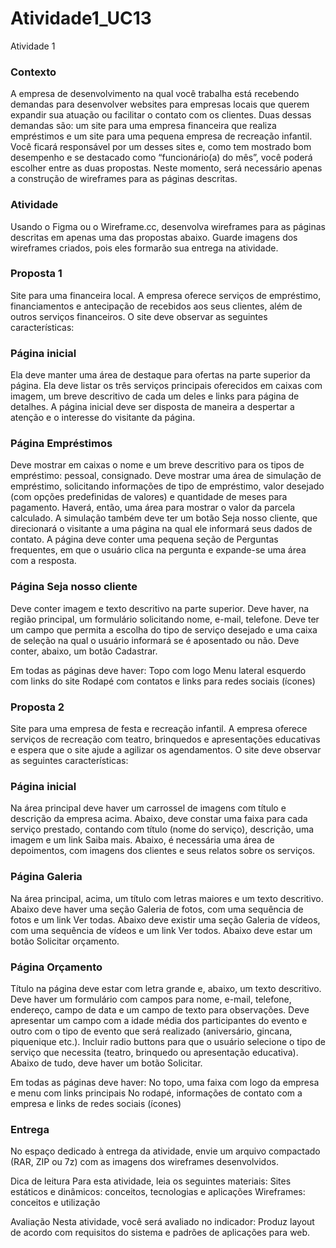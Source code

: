 # Atividade1_UC13
Atividade 1
 
### Contexto
A empresa de desenvolvimento na qual você trabalha está recebendo demandas para desenvolver websites para empresas locais que querem expandir sua atuação ou facilitar o contato com os clientes. Duas dessas demandas são: um site para uma empresa financeira que realiza empréstimos e um site para uma pequena empresa de recreação infantil. Você ficará responsável por um desses sites e, como tem mostrado bom desempenho e se destacado como “funcionário(a) do mês”, você poderá escolher entre as duas propostas. Neste momento, será necessário apenas a construção de wireframes para as páginas descritas.
 
### Atividade
Usando o Figma ou o Wireframe.cc, desenvolva wireframes para as páginas descritas em apenas uma das propostas abaixo. Guarde imagens dos wireframes criados, pois eles formarão sua entrega na atividade.
 
### Proposta 1
Site para uma financeira local. A empresa oferece serviços de empréstimo, financiamentos e antecipação de recebidos aos seus clientes, além de outros serviços financeiros. O site deve observar as seguintes características:
 
### Página inicial
Ela deve manter uma área de destaque para ofertas na parte superior da página.
Ela deve listar os três serviços principais oferecidos em caixas com imagem, um breve descritivo de cada um deles e links para página de detalhes. A página inicial deve ser disposta de maneira a despertar a atenção e o interesse do visitante da página.
 
### Página Empréstimos
Deve mostrar em caixas o nome e um breve descritivo para os tipos de empréstimo: pessoal, consignado.
Deve mostrar uma área de simulação de empréstimo, solicitando informações de tipo de empréstimo, valor desejado (com opções predefinidas de valores) e quantidade de meses para pagamento. Haverá, então, uma área para mostrar o valor da parcela calculado.
A simulação também deve ter um botão Seja nosso cliente, que direcionará o visitante a uma página na qual ele informará seus dados de contato.
A página deve conter uma pequena seção de Perguntas frequentes, em que o usuário clica na pergunta e expande-se uma área com a resposta.
 
### Página Seja nosso cliente
Deve conter imagem e texto descritivo na parte superior.
Deve haver, na região principal, um formulário solicitando nome, e-mail, telefone. Deve ter um campo que permita a escolha do tipo de serviço desejado e uma caixa de seleção na qual o usuário informará se é aposentado ou não.
Deve conter, abaixo, um botão Cadastrar.
 
Em todas as páginas deve haver:
Topo com logo
Menu lateral esquerdo com links do site
Rodapé com contatos e links para redes sociais (ícones)
 
### Proposta 2
Site para uma empresa de festa e recreação infantil. A empresa oferece serviços de recreação com teatro, brinquedos e apresentações educativas e espera que o site ajude a agilizar os agendamentos. O site deve observar as seguintes características:
 
### Página inicial
Na área principal deve haver um carrossel de imagens com título e descrição da empresa acima.
Abaixo, deve constar uma faixa para cada serviço prestado, contando com título (nome do serviço), descrição, uma imagem e um link Saiba mais.
Abaixo, é necessária uma área de depoimentos, com imagens dos clientes e seus relatos sobre os serviços.
 
### Página Galeria
Na área principal, acima, um título com letras maiores e um texto descritivo.
Abaixo deve haver uma seção Galeria de fotos, com uma sequência de fotos e um link Ver todas.
Abaixo deve existir uma seção Galeria de vídeos, com uma sequência de vídeos e um link Ver todos.
Abaixo deve estar um botão Solicitar orçamento.
 
### Página Orçamento
Título na página deve estar com letra grande e, abaixo, um texto descritivo.
Deve haver um formulário com campos para nome, e-mail, telefone, endereço, campo de data e um campo de texto para observações.
Deve apresentar um campo com a idade média dos participantes do evento e outro com o tipo de evento que será realizado (aniversário, gincana, piquenique etc.).
Incluir radio buttons para que o usuário selecione o tipo de serviço que necessita (teatro, brinquedo ou apresentação educativa).
Abaixo de tudo, deve haver um botão Solicitar.
 
Em todas as páginas deve haver:
No topo, uma faixa com logo da empresa e menu com links principais
No rodapé, informações de contato com a empresa e links de redes sociais (ícones)
 
### Entrega
No espaço dedicado à entrega da atividade, envie um arquivo compactado (RAR, ZIP ou 7z) com as imagens dos wireframes desenvolvidos.
 
Dica de leitura
Para esta atividade, leia os seguintes materiais:
Sites estáticos e dinâmicos: conceitos, tecnologias e aplicações
Wireframes: conceitos e utilização
 
Avaliação
Nesta atividade, você será avaliado no indicador:
Produz layout de acordo com requisitos do sistema e padrões de aplicações para web.
